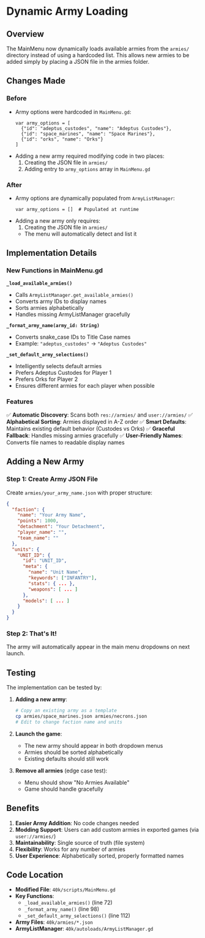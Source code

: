 # Dynamic Army Loading

## Overview
The MainMenu now dynamically loads available armies from the `armies/` directory instead of using a hardcoded list. This allows new armies to be added simply by placing a JSON file in the armies folder.

## Changes Made

### Before
- Army options were hardcoded in `MainMenu.gd`:
  ```gdscript
  var army_options = [
    {"id": "adeptus_custodes", "name": "Adeptus Custodes"},
    {"id": "space_marines", "name": "Space Marines"},
    {"id": "orks", "name": "Orks"}
  ]
  ```
- Adding a new army required modifying code in two places:
  1. Creating the JSON file in `armies/`
  2. Adding entry to `army_options` array in `MainMenu.gd`

### After
- Army options are dynamically populated from `ArmyListManager`:
  ```gdscript
  var army_options = []  # Populated at runtime
  ```
- Adding a new army only requires:
  1. Creating the JSON file in `armies/`
  - The menu will automatically detect and list it

## Implementation Details

### New Functions in MainMenu.gd

**`_load_available_armies()`**
- Calls `ArmyListManager.get_available_armies()`
- Converts army IDs to display names
- Sorts armies alphabetically
- Handles missing ArmyListManager gracefully

**`_format_army_name(army_id: String)`**
- Converts snake_case IDs to Title Case names
- Example: `"adeptus_custodes"` → `"Adeptus Custodes"`

**`_set_default_army_selections()`**
- Intelligently selects default armies
- Prefers Adeptus Custodes for Player 1
- Prefers Orks for Player 2
- Ensures different armies for each player when possible

### Features

✅ **Automatic Discovery**: Scans both `res://armies/` and `user://armies/`
✅ **Alphabetical Sorting**: Armies displayed in A-Z order
✅ **Smart Defaults**: Maintains existing default behavior (Custodes vs Orks)
✅ **Graceful Fallback**: Handles missing armies gracefully
✅ **User-Friendly Names**: Converts file names to readable display names

## Adding a New Army

### Step 1: Create Army JSON File
Create `armies/your_army_name.json` with proper structure:

```json
{
  "faction": {
    "name": "Your Army Name",
    "points": 1000,
    "detachment": "Your Detachment",
    "player_name": "",
    "team_name": ""
  },
  "units": {
    "UNIT_ID": {
      "id": "UNIT_ID",
      "meta": {
        "name": "Unit Name",
        "keywords": ["INFANTRY"],
        "stats": { ... },
        "weapons": [ ... ]
      },
      "models": [ ... ]
    }
  }
}
```

### Step 2: That's It!
The army will automatically appear in the main menu dropdowns on next launch.

## Testing

The implementation can be tested by:

1. **Adding a new army**:
   ```bash
   # Copy an existing army as a template
   cp armies/space_marines.json armies/necrons.json
   # Edit to change faction name and units
   ```

2. **Launch the game**:
   - The new army should appear in both dropdown menus
   - Armies should be sorted alphabetically
   - Existing defaults should still work

3. **Remove all armies** (edge case test):
   - Menu should show "No Armies Available"
   - Game should handle gracefully

## Benefits

1. **Easier Army Addition**: No code changes needed
2. **Modding Support**: Users can add custom armies in exported games (via `user://armies/`)
3. **Maintainability**: Single source of truth (file system)
4. **Flexibility**: Works for any number of armies
5. **User Experience**: Alphabetically sorted, properly formatted names

## Code Location

- **Modified File**: `40k/scripts/MainMenu.gd`
- **Key Functions**:
  - `_load_available_armies()` (line 72)
  - `_format_army_name()` (line 98)
  - `_set_default_army_selections()` (line 112)
- **Army Files**: `40k/armies/*.json`
- **ArmyListManager**: `40k/autoloads/ArmyListManager.gd`

